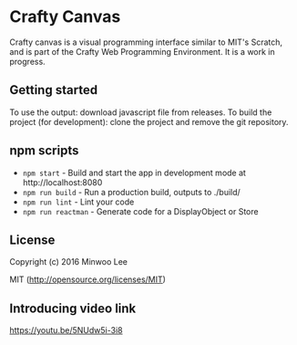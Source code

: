 # Crafty Canvas

Crafty canvas is a visual programming interface similar to MIT's Scratch, and is part of the Crafty Web Programming Environment. It is a work in progress. 

## Getting started

To use the output: download javascript file from releases.
To build the project (for development): clone the project and remove the git repository.

## npm scripts

* `npm start` - Build and start the app in development mode at http://localhost:8080
* `npm run build` - Run a production build, outputs to ./build/
* `npm run lint` - Lint your code
* `npm run reactman` - Generate code for a DisplayObject or Store

## License

Copyright (c) 2016 Minwoo Lee

MIT (http://opensource.org/licenses/MIT)

## Introducing video link

https://youtu.be/5NUdw5i-3i8
